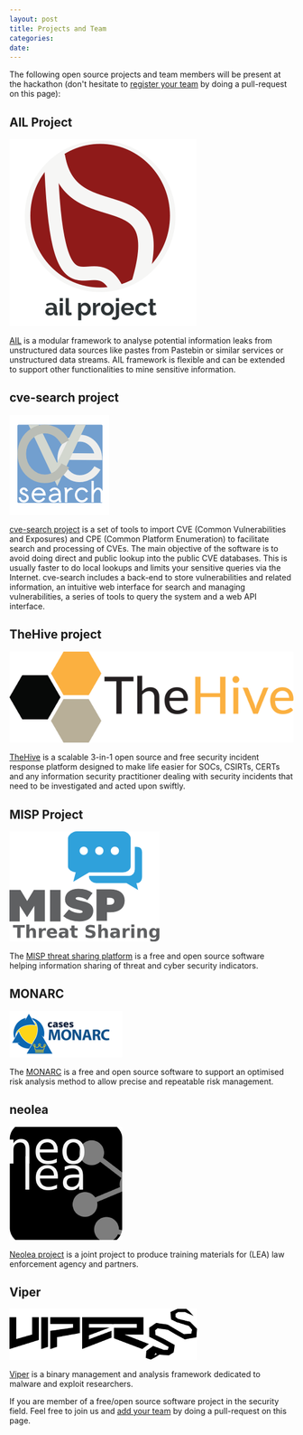 ```yaml
---
layout: post
title: Projects and Team
categories:
date:
---
```


The following open source projects and team members will be present at the hackathon (don't hesitate to [register your team](https://github.com/circl/hackathon) by doing a pull-request on this page):


## AIL Project

![AIL logo](/images/logos/AIL.png)

[AIL](https://github.com/CIRCL/AIL-framework) is a modular framework to analyse potential information leaks from unstructured data sources like pastes from Pastebin or similar services or unstructured data streams. AIL framework is flexible and can be extended to support other functionalities to mine sensitive information.

## cve-search project

![cve-search logo](/images/logos/cve-search.png)

[cve-search project](https://github.com/cve-search/) is a set of tools to import CVE (Common Vulnerabilities and Exposures) and CPE (Common Platform Enumeration) to facilitate search and processing of CVEs.  The main objective of the software is to avoid doing direct and public lookup into the public CVE databases. This is usually faster to do local lookups and limits your sensitive queries via the Internet.  cve-search includes a back-end to store vulnerabilities and related information, an intuitive web interface for search and managing vulnerabilities, a series of tools to query the system and a web API interface.

## TheHive project

![TheHive](/images/logos/thehive.png)

[TheHive](https://thehive-project.org/) is a scalable 3-in-1 open source and free security incident response platform designed to make life easier for SOCs, CSIRTs, CERTs and any information security practitioner dealing with security incidents that need to be investigated and acted upon swiftly.

## MISP Project

![MISP Project](/images/logos/misp-logo.png)

The [MISP threat sharing platform](https://www.misp.software/) is a free and open source software helping information sharing of threat and cyber security indicators.

## MONARC

![MONARC](/images/logos/monarc.png)

The [MONARC](https://github.com/CASES-LU/MonarcAppFO) is a free and open source software to support an optimised risk analysis method to allow precise and repeatable risk management.

## neolea

![neolea](/images/logos/neolea.png)

[Neolea project](https://github.com/neolea) is a joint project to produce training materials for (LEA) law enforcement agency and partners.

## Viper

![Viper](/images/logos/viper.png)

[Viper](http://www.viper.li/) is a binary management and analysis framework dedicated to malware and exploit researchers.

If you are member of a free/open source software project in the security field. Feel free to join us and [add your team](https://github.com/circl/hackathon) by doing a pull-request on this page.

